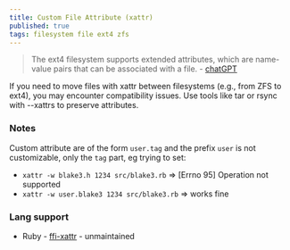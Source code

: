 ```yaml
---
title: Custom File Attribute (xattr)
published: true
tags: filesystem file ext4 zfs
---
```

> The ext4 filesystem supports extended attributes, which are name-value pairs that can be associated with a file.  - [chatGPT](https://chatgpt.com/share/67821a2a-0090-800d-b3aa-d284792fb558)

If you need to move files with xattr between filesystems (e.g., from ZFS to ext4), you may encounter compatibility issues. Use tools like tar or rsync with --xattrs to preserve attributes.

### Notes
Custom attribute are of the form `user.tag` and the prefix `user` is not customizable, only the `tag` part, eg trying to set:
- `xattr -w blake3.h 1234 src/blake3.rb` => [Errno 95] Operation not supported
- `xattr -w user.blake3 1234 src/blake3.rb` => works fine

### Lang support
- Ruby - [ffi-xattr](https://github.com/jarib/ffi-xattr?tab=readme-ov-file#ffi-xattr) - unmaintained

